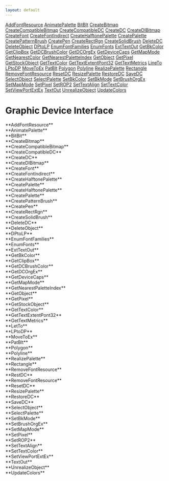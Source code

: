 ```yaml
---
layout: default
---
```




<div class="sidenav">

<div markdown="1">

[AddFontResource](#addfontresource)
[AnimatePalette](#animatepalette)
[BitBlt](#bitblt)
[CreateBitmap](#createbitmap)
[CreateCompatibleBitmap](#createcompatiblebitmap)
[CreateCompatibleDC](#createcompatibledc)
[CreateDC](#createdc)
[CreateDIBitmap](#createdibitmap)
[CreateFont](#createfont)
[CreateFontIndirect](#createfontindirect)
[CreateHalftonePalette](#createhalftonepalette)
[CreatePalette](#createpalette)
[CreatePatternBrush](#createpatternbrush)
[CreatePen](#createpen)
[CreateRectRgn](#createrectrgn)
[CreateSolidBrush](#createsolidbrush)
[DeleteDC](#deletedc)
[DeleteObject](#deleteobject)
[DPtoLP](#dptolp)
[EnumFontFamilies](#enumfontfamilies)
[EnumFonts](#enumfonts)
[ExtTextOut](#exttextout)
[GetBkColor](#getbkcolor)
[GetClipBox](#getclipbox)
[GetDCBrushColor](#getdcbrushcolor)
[GetDCOrgEx](#getdcorgex)
[GetDeviceCaps](#getdevicecaps)
[GetMapMode](#getmapmode)
[GetNearestColor](#getnearestcolor)
[GetNearestPaletteIndex](#getnearestpaletteindex)
[GetObject](#getobject)
[GetPixel](#getpixel)
[GetStockObject](#getstockobject)
[GetTextColor](#gettextcolor)
[GetTextExtentPont32](#gettextextentpont32)
[GetTextMetrics](#gettextmetrics)
[LineTo](#lineto)
[LPtoDP](#lptodp)
[MoveToEx](#movetoex)
[PatBlt](#patblt)
[Polygon](#polygon)
[Polyline](#polyline)
[RealizePalette](#realizepalette)
[Rectangle](#rectangle)
[RemoveFontResource](#removefontresource)
[ResetDC](#resetdc)
[ResizePalette](#resizepalette)
[RestoreDC](#restoredc)
[SaveDC](#savedc)
[SelectObject](#selectobject)
[SelectPalette](#selectpalette)
[SetBkColor](#setbkcolor)
[SetBkMode](#setbkmode)
[SetBrushOrgEx](#setbrushorgex)
[SetMapMode](#setmapmode)
[SetPixel](#setpixel)
[SetROP2](#setrop2)
[SetTextAlign](#settextalign)
[SetTextColor](#settextcolor)
[SetViewPortExtEx](#setviewportextex)
[TextOut](#textout)
[UnrealizeObject](#unrealizeobject)
[UpdateColors](#updatecolors)

</div>

</div>


<div class="right_main">

<div markdown="1">


Graphic Device Interface
====================


<SECTION ID="addfontresource"></SECTION>
**AddFontResource**


<SECTION ID="animatepalette"></SECTION>
**AnimatePalette**


<SECTION ID="bitbit"></SECTION>
**BitBit**


<SECTION ID="createbitmap"></SECTION>
**CreateBitmap**


<SECTION ID="createcompatiblebitmap"></SECTION>
**CreateCompatibleBitmap**


<SECTION ID="createcompatibledc"></SECTION>
**CreateCompatibleDC**


<SECTION ID="createdc"></SECTION>
**CreateDC**


<SECTION ID="createdibitmap"></SECTION>
**CreateDIBitmap**


<SECTION ID="createfont"></SECTION>
**CreateFont**


<SECTION ID="createfontindirect"></SECTION>
**CreateFontIndirect**


<SECTION ID="createhalftonepalette"></SECTION>
**CreateHalftonePalette**


<SECTION ID="createpalette"></SECTION>
**CreatePalette**


<SECTION ID="createhalftonepalette"></SECTION>
**CreateHalftonePalette**


<SECTION ID="createpalette"></SECTION>
**CreatePalette**


<SECTION ID="createpatternbrush"></SECTION>
**CreatePatternBrush**


<SECTION ID="createpen"></SECTION>
**CreatePen**


<SECTION ID="createrectrgn"></SECTION>
**CreateRectRgn**


<SECTION ID="createsolidbrush"></SECTION>
**CreateSolidBrush**


<SECTION ID="deletedc"></SECTION>
**DeleteDC**


<SECTION ID="deleteobject"></SECTION>
**DeleteObject**


<SECTION ID="dptolp"></SECTION>
**DPtoLP**


<SECTION ID="enumfontfamilies"></SECTION>
**EnumFontFamilies**


<SECTION ID="enumfonts"></SECTION>
**EnumFonts**


<SECTION ID="exttextout"></SECTION>
**ExtTextOut**


<SECTION ID="getbkcolor"></SECTION>
**GetBkColor**


<SECTION ID="getclipbox"></SECTION>
**GetClipBox**


<SECTION ID="getdcbrushcolor"></SECTION>
**GetDCBrushColor**


<SECTION ID="getdcorgex"></SECTION>
**GetDCOrgEx**


<SECTION ID="getdevicecaps"></SECTION>
**GetDeviceCaps**


<SECTION ID="getmapmode"></SECTION>
**GetMapMode**


<SECTION ID="getnearestpaletteindex"></SECTION>
**GetNearestPaletteIndex**


<SECTION ID="getobject"></SECTION>
**GetObject**


<SECTION ID="getpixel"></SECTION>
**GetPixel**


<SECTION ID="getstockobject"></SECTION>
**GetStockObject**


<SECTION ID="GetTextColor"></SECTION>
**GetTextColor**


<SECTION ID="gettextextentpont32"></SECTION>
**GetTextExtentPont32**


<SECTION ID="gettextmetrics"></SECTION>
**GetTextMetrics**


<SECTION ID="letto"></SECTION>
**LetTo**


<SECTION ID="lptodp"></SECTION>
**LPtoDP**


<SECTION ID="movetoex"></SECTION>
**MoveToEx**


<SECTION ID="patblt"></SECTION>
**PatBlt**


<SECTION ID="polygon"></SECTION>
**Polygon**


<SECTION ID="polyline"></SECTION>
**Polyline**


<SECTION ID="realizepalette"></SECTION>
**RealizePalette**


<SECTION ID="rectangle"></SECTION>
**Rectangle**


<SECTION ID="removefontresource"></SECTION>
**RemoveFontResource**


<SECTION ID="restdc"></SECTION>
**RestDC**


<SECTION ID="removefontresource"></SECTION>
**RemoveFontResource**


<SECTION ID="resetdc"></SECTION>
**ResetDC**


<SECTION ID="resizepalette"></SECTION>
**ResizePalette**


<SECTION ID="restoredc"></SECTION>
**RestoreDC**


<SECTION ID="savedc"></SECTION>
**SaveDC**


<SECTION ID="selectobject"></SECTION>
**SelectObject**


<SECTION ID="selectpalette"></SECTION>
**SelectPalette**


<SECTION ID="setbkmode"></SECTION>
**SetBkMode**


<SECTION ID="setbrushorgex"></SECTION>
**SetBrushOrgEx**


<SECTION ID="setmapmode"></SECTION>
**SetMapMode**


<SECTION ID="setpixel"></SECTION>
**SetPixel**


<SECTION ID="setrop2"></SECTION>
**SetROP2**


<SECTION ID="settextalign"></SECTION>
**SetTextAlign**


<SECTION ID="settextcolor"></SECTION>
**SetTextColor**


<SECTION ID="setviewportextex"></SECTION>
**SetViewPortExtEx**


<SECTION ID="textout"></SECTION>
**TextOut**


<SECTION ID="unrealizeobject"></SECTION>
**UnrealizeObject**


<SECTION ID="updatecolors"></SECTION>
**UpdateColors**

</div>

</div>